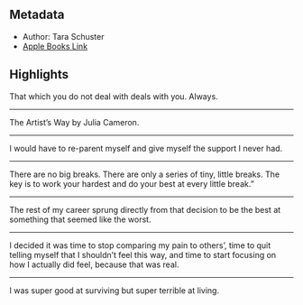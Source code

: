 ## Metadata
- Author: Tara Schuster
- [Apple Books Link](ibooks://assetid/C1AA6185D9C8DD9CD311BE6EE3F0A8E4)

## Highlights
That which you do not deal with deals with you. Always.

---
The Artist’s Way by Julia Cameron.

---
I would have to re-parent myself and give myself the support I never had.

---
There are no big breaks. There are only a series of tiny, little breaks. The key is to work your hardest and do your best at every little break.”

---
The rest of my career sprung directly from that decision to be the best at something that seemed like the worst.

---
I decided it was time to stop comparing my pain to others’, time to quit telling myself that I shouldn’t feel this way, and time to start focusing on how I actually did feel, because that was real.

---
I was super good at surviving but super terrible at living.